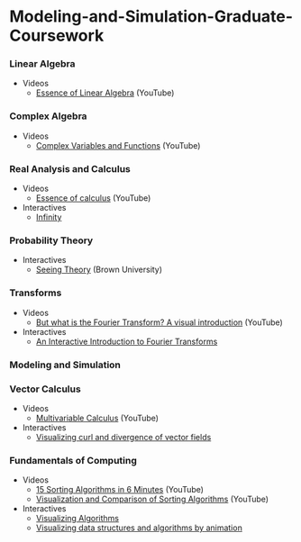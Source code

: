 # Modeling-and-Simulation-Graduate-Coursework

### Linear Algebra
- Videos
  - [Essence of Linear Algebra](https://www.youtube.com/playlist?list=PLZHQObOWTQDMsr9K-rj53DwVRMYO3t5Yr) (YouTube)

### Complex Algebra
- Videos
  - [Complex Variables and Functions](https://www.youtube.com/playlist?list=PLdgVBOaXkb9CNMqbsL9GTWwU542DiRrPB) (YouTube)

### Real Analysis and Calculus
- Videos
  - [Essence of calculus](https://www.youtube.com/playlist?list=PLZHQObOWTQDMsr9K-rj53DwVRMYO3t5Yr) (YouTube)
- Interactives
  - [Infinity](https://mathigon.org/world/Infinity)

### Probability Theory
- Interactives
  - [Seeing Theory](https://seeing-theory.brown.edu/) (Brown University)

### Transforms
- Videos
  - [But what is the Fourier Transform? A visual introduction](https://www.youtube.com/watch?v=spUNpyF58BY) (YouTube)
- Interactives
  - [An Interactive Introduction to Fourier Transforms](http://www.jezzamon.com/fourier/)

### Modeling and Simulation

### Vector Calculus
- Videos
  - [Multivariable Calculus](https://www.youtube.com/playlist?list=PLSQl0a2vh4HC5feHa6Rc5c0wbRTx56nF7) (YouTube)
- Interactives
  - [Visualizing curl and divergence of vector fields](https://lsr_lab.gitlab.io/field_flow/html/index.html)

### Fundamentals of Computing
- Videos
  - [15 Sorting Algorithms in 6 Minutes](https://www.youtube.com/watch?v=kPRA0W1kECg) (YouTube)
  - [Visualization and Comparison of Sorting Algorithms](https://www.youtube.com/watch?v=ZZuD6iUe3Pc) (YouTube)
- Interactives
  - [Visualizing Algorithms](https://bost.ocks.org/mike/algorithms/)
  - [Visualizing data structures and algorithms by animation](https://visualgo.net/en)
